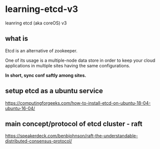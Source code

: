 # learning-etcd-v3
leanring etcd (aka coreOS)  v3

## what is

Etcd is an alternative of zookeeper. 

One of its usage is a multiple-node data store in order to keep your cloud applications in multiple sites having the same configurations.

**In short, sync conf saftly among sites.**


## setup etcd as a ubuntu service

https://computingforgeeks.com/how-to-install-etcd-on-ubuntu-18-04-ubuntu-16-04/

## main concept/protocol of etcd cluster - raft

https://speakerdeck.com/benbjohnson/raft-the-understandable-distributed-consensus-protocol/

